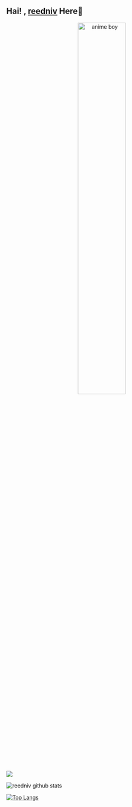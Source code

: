 ## Hai! , [reedniv](https://github.com/reedniv) Here👋

<center>
<img src="https://www.transparentpng.com/thumb/anime-boy/82N8Yf-anime-boy-transparent-image.png" alt="anime boy" width="50%"/>
</center>

![](https://komarev.com/ghpvc/?username=reedniv&color=red)


![reedniv github stats](https://github-readme-stats.vercel.app/api?username=reedniv&show_icons=true&theme=default)

[![Top Langs](https://github-readme-stats.vercel.app/api/top-langs/?username=reedniv&layout=compact)](https://github.com/reedniv)
